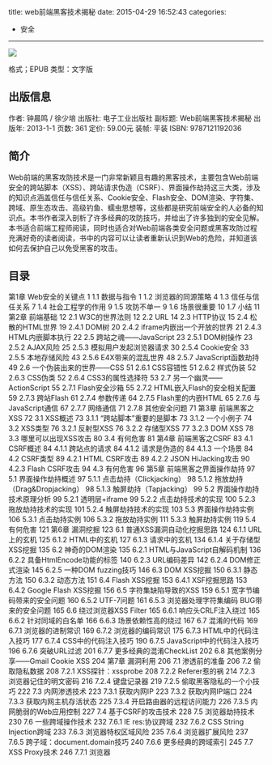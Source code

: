 title: web前端黑客技术揭秘
date: 2015-04-29 16:52:43
categories:
  - 安全
---

![](http://img3.douban.com/lpic/s24562945.jpg)

格式；EPUB
类型：文字版

<!--more-->

## 出版信息 ##

作者: 钟晨鸣 / 徐少培 
出版社: 电子工业出版社
副标题: Web前端黑客技术揭秘
出版年: 2013-1-1
页数: 361
定价: 59.00元
装帧: 平装
ISBN: 9787121192036

## 简介 ##

Web前端的黑客攻防技术是一门非常新颖且有趣的黑客技术，主要包含Web前端安全的跨站脚本（XSS）、跨站请求伪造（CSRF）、界面操作劫持这三大类，涉及的知识点涵盖信任与信任关系、Cookie安全、Flash安全、DOM渲染、字符集、跨域、原生态攻击、高级钓鱼、蠕虫思想等，这些都是研究前端安全的人必备的知识点。本书作者深入剖析了许多经典的攻防技巧，并给出了许多独到的安全见解。
本书适合前端工程师阅读，同时也适合对Web前端各类安全问题或黑客攻防过程充满好奇的读者阅读，书中的内容可以让读者重新认识到Web的危险，并知道该如何去保护自己以免受黑客的攻击。

## 目录 ##

第1章 Web安全的关键点	1
1.1 数据与指令	1
1.2 浏览器的同源策略	4
1.3 信任与信任关系	7
1.4 社会工程学的作用	9
1.5 攻防不单一	9
1.6 场景很重要	10
1.7 小结	11
第2章 前端基础	12
2.1 W3C的世界法则	12
2.2 URL	14
2.3 HTTP协议	15
2.4 松散的HTML世界	19
2.4.1 DOM树	20
2.4.2 iframe内嵌出一个开放的世界	21
2.4.3 HTML内嵌脚本执行	22
2.5 跨站之魂——JavaScript	23
2.5.1 DOM树操作	23
2.5.2 AJAX风险	25
2.5.3 模拟用户发起浏览器请求	30
2.5.4 Cookie安全	33
2.5.5 本地存储风险	43
2.5.6 E4X带来的混乱世界	48
2.5.7 JavaScript函数劫持	49
2.6 一个伪装出来的世界——CSS	51
2.6.1 CSS容错性	51
2.6.2 样式伪装	52
2.6.3 CSS伪类	52
2.6.4 CSS3的属性选择符	53
2.7 另一个幽灵——ActionScript	55
2.7.1 Flash安全沙箱	55
2.7.2 HTML嵌入Flash的安全相关配置	59
2.7.3 跨站Flash	61
2.7.4 参数传递	64
2.7.5 Flash里的内嵌HTML	65
2.7.6 与JavaScript通信	67
2.7.7 网络通信	71
2.7.8 其他安全问题	71
第3章 前端黑客之XSS	72
3.1 XSS概述	73
3.1.1 “跨站脚本”重要的是脚本	73
3.1.2 一个小例子	74
3.2 XSS类型	76
3.2.1 反射型XSS	76
3.2.2 存储型XSS	77
3.2.3 DOM XSS	78
3.3 哪里可以出现XSS攻击	80
3.4 有何危害	81
第4章 前端黑客之CSRF	83
4.1 CSRF概述	84
4.1.1 跨站点的请求	84
4.1.2 请求是伪造的	84
4.1.3 一个场景	84
4.2 CSRF类型	89
4.2.1 HTML CSRF攻击	89
4.2.2 JSON HiJacking攻击	90
4.2.3 Flash CSRF攻击	94
4.3 有何危害	96
第5章 前端黑客之界面操作劫持	97
5.1 界面操作劫持概述	97
5.1.1 点击劫持（Clickjacking）	98
5.1.2 拖放劫持（Drag&Dropjacking）	98
5.1.3 触屏劫持（Tapjacking）	99
5.2 界面操作劫持技术原理分析	99
5.2.1 透明层+iframe	99
5.2.2 点击劫持技术的实现	100
5.2.3 拖放劫持技术的实现	101
5.2.4 触屏劫持技术的实现	103
5.3 界面操作劫持实例	106
5.3.1 点击劫持实例	106
5.3.2 拖放劫持实例	111
5.3.3 触屏劫持实例	119
5.4 有何危害	121
第6章 漏洞挖掘	123
6.1 普通XSS漏洞自动化挖掘思路	124
6.1.1 URL上的玄机	125
6.1.2 HTML中的玄机	127
6.1.3 请求中的玄机	134
6.1.4 关于存储型XSS挖掘	135
6.2 神奇的DOM渲染	135
6.2.1 HTML与JavaScript自解码机制	136
6.2.2 具备HtmlEncode功能的标签	140
6.2.3 URL编码差异	142
6.2.4 DOM修正式渲染	145
6.2.5 一种DOM fuzzing技巧	146
6.3 DOM XSS挖掘	150
6.3.1 静态方法	150
6.3.2 动态方法	151
6.4 Flash XSS挖掘	153
6.4.1 XSF挖掘思路	153
6.4.2 Google Flash XSS挖掘	156
6.5 字符集缺陷导致的XSS	159
6.5.1 宽字节编码带来的安全问题	160
6.5.2 UTF-7问题	161
6.5.3 浏览器处理字符集编码
BUG带来的安全问题	165
6.6 绕过浏览器XSS Filter	165
6.6.1 响应头CRLF注入绕过	165
6.6.2 针对同域的白名单	166
6.6.3 场景依赖性高的绕过	167
6.7 混淆的代码	169
6.7.1 浏览器的进制常识	169
6.7.2 浏览器的编码常识	175
6.7.3 HTML中的代码注入技巧	177
6.7.4 CSS中的代码注入技巧	190
6.7.5 JavaScript中的代码注入技巧	196
6.7.6 突破URL过滤	201
6.7.7 更多经典的混淆CheckList	202
6.8 其他案例分享——Gmail Cookie XSS	204
第7章 漏洞利用	206
7.1 渗透前的准备	206
7.2 偷取隐私数据	208
7.2.1 XSS探针：xssprobe	208
7.2.2 Referer惹的祸	214
7.2.3 浏览器记住的明文密码	216
7.2.4 键盘记录器	219
7.2.5 偷取黑客隐私的一个小技巧	222
7.3 内网渗透技术	223
7.3.1 获取内网IP	223
7.3.2 获取内网IP端口	224
7.3.3 获取内网主机存活状态	225
7.3.4 开启路由器的远程访问能力	226
7.3.5 内网脆弱的Web应用控制	227
7.4 基于CSRF的攻击技术	228
7.5 浏览器劫持技术	230
7.6 一些跨域操作技术	232
7.6.1 IE res:协议跨域	232
7.6.2 CSS String Injection跨域	233
7.6.3 浏览器特权区域风险	235
7.6.4 浏览器扩展风险	237
7.6.5 跨子域：document.domain技巧	240
7.6.6 更多经典的跨域索引	245
7.7 XSS Proxy技术	246
7.7.1 浏览器<script>请求	247
7.7.2 浏览器跨域AJAX请求	248
7.7.3 服务端WebSocket推送指令	249
7.7.4 postMessage方式推送指令	251
7.8 真实案例剖析	254
7.8.1 高级钓鱼攻击之百度空间登录DIV层钓鱼	254
7.8.2 高级钓鱼攻击之Gmail正常服务钓鱼	261
7.8.3 人人网跨子域盗取MSN号	265
7.8.4 跨站获取更高权限	267
7.8.5 大规模XSS攻击思想	275
7.9 关于XSS利用框架	276
第8章 HTML5安全	277
8.1 新标签和新属性绕过黑名单策略	278
8.1.1 跨站中的黑名单策略	278
8.1.2 新元素突破黑名单策略	280
8.2 History API中的新方法	282
8.2.1 pushState()和replaceState()	282
8.2.2 短地址+History新方法=完美隐藏URL恶意代码	283
8.2.3 伪造历史记录	284
8.3 HTML5下的僵尸网络	285
8.3.1 Web Worker的使用	286
8.3.2 CORS向任意网站发送跨域请求	287
8.3.3 一个HTML5僵尸网络实例	287
8.4 地理定位暴露你的位置	290
8.4.1 隐私保护机制	290
8.4.2 通过XSS盗取地理位置	292
第9章 Web蠕虫	293
9.1 Web蠕虫思想	294
9.2 XSS蠕虫	295
9.2.1 原理+一个故事	295
9.2.2 危害性	297
9.2.3 SNS社区XSS蠕虫	300
9.2.4 简约且原生态的蠕虫	304
9.2.5 蠕虫需要追求原生态	305
9.3 CSRF蠕虫	307
9.3.1 关于原理和危害性	307
9.3.2 译言CSRF蠕虫	308
9.3.3 饭否CSRF蠕虫——邪恶的Flash游戏	314
9.3.4 CSRF蠕虫存在的可能性分析	320
9.4 ClickJacking蠕虫	324
9.4.1 ClickJacking蠕虫的由来	325
9.4.2 ClickJacking蠕虫技术原理分析	325
9.4.3 Facebook的LikeJacking蠕虫	327
9.4.4 GoogleReader的ShareJacking蠕虫	327
9.4.5 ClickJacking蠕虫爆发的可能性	335
第10章 关于防御	336
10.1 浏览器厂商的防御	336
10.1.1 HTTP响应的X-头部	337
10.1.2 迟到的CSP策略	338
10.2 Web厂商的防御	341
10.2.1 域分离	341
10.2.2 安全传输	342
10.2.3 安全的Cookie	343
10.2.4 优秀的验证码	343
10.2.5 慎防第三方内容	344
10.2.6 XSS防御方案	345
10.2.7 CSRF防御方案	348
10.2.8 界面操作劫持防御	353
10.3 用户的防御	357
10.4 邪恶的SNS社区	359

## 下载 ##

* [微盘下载](http://vdisk.weibo.com/s/aADaW4YRORNpk)
* [百度云下载](http://pan.baidu.com/s/1c0fGO3Q)
* [MEGA下载](https://mega.co.nz/#!aV0nHT5Y!GadcBOkSva_qe2WrCmKMMZdPgOCA0Yt7RtfgrN2JDl8)
* [千易下载](http://1000eb.com/1ggcn)
